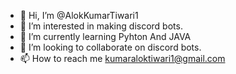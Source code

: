 - 👋 Hi, I’m @AlokKumarTiwari1
- 👀 I’m interested in making discord bots.
- 🌱 I’m currently learning Pyhton And JAVA
- 💞️ I’m looking to collaborate on discord bots.
- 📫 How to reach me kumaraloktiwari1@gmail.com

<!---
AlokKumarTiwari1/AlokKumarTiwari1 is a ✨ special ✨ repository because its `README.md` (this file) appears on your GitHub profile.
You can click the Preview link to take a look at your changes.
--->
